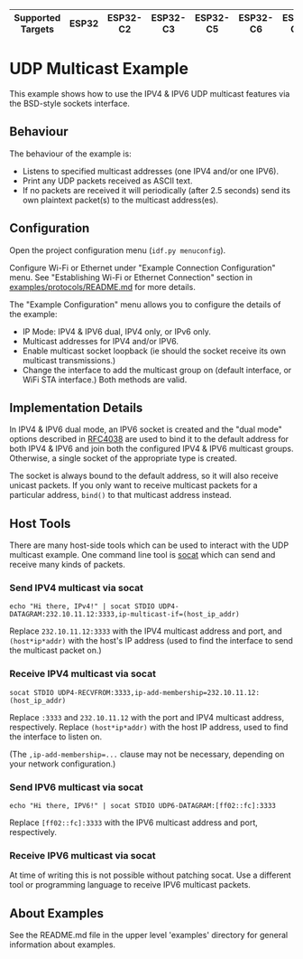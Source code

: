 | Supported Targets | ESP32 | ESP32-C2 | ESP32-C3 | ESP32-C5 | ESP32-C6 | ESP32-C61 | ESP32-H2 | ESP32-P4 | ESP32-S2 | ESP32-S3 |
| ----------------- | ----- | -------- | -------- | -------- | -------- | --------- | -------- | -------- | -------- | -------- |

# UDP Multicast Example

This example shows how to use the IPV4 & IPV6 UDP multicast features via the BSD-style sockets interface.

## Behaviour

The behaviour of the example is:

* Listens to specified multicast addresses (one IPV4 and/or one IPV6).
* Print any UDP packets received as ASCII text.
* If no packets are received it will periodically (after 2.5 seconds) send its own plaintext packet(s) to the multicast address(es).

## Configuration

Open the project configuration menu (`idf.py menuconfig`).

Configure Wi-Fi or Ethernet under "Example Connection Configuration" menu. See "Establishing Wi-Fi or Ethernet Connection" section in [examples/protocols/README.md](../../README.md) for more details.

The "Example Configuration" menu allows you to configure the details of the example:

* IP Mode: IPV4 & IPV6 dual, IPV4 only, or IPv6 only.
* Multicast addresses for IPV4 and/or IPV6.
* Enable multicast socket loopback (ie should the socket receive its own multicast transmissions.)
* Change the interface to add the multicast group on (default interface, or WiFi STA interface.) Both methods are valid.

## Implementation Details

In IPV4 & IPV6 dual mode, an IPV6 socket is created and the "dual mode" options described in [RFC4038](https://tools.ietf.org/html/rfc4038) are used to bind it to the default address for both IPV4 & IPV6 and join both the configured IPV4 & IPV6 multicast groups. Otherwise, a single socket of the appropriate type is created.

The socket is always bound to the default address, so it will also receive unicast packets. If you only want to receive multicast packets for a particular address, `bind()` to that  multicast address instead.

## Host Tools

There are many host-side tools which can be used to interact with the UDP multicast example. One command line tool is [socat](http://www.dest-unreach.org/socat/) which can send and receive many kinds of packets.

### Send IPV4 multicast via socat

```
echo "Hi there, IPv4!" | socat STDIO UDP4-DATAGRAM:232.10.11.12:3333,ip-multicast-if=(host_ip_addr)
```

Replace `232.10.11.12:3333` with the IPV4 multicast address and port, and `(host*ip*addr)` with the host's IP address (used to find the interface to send the multicast packet on.)

### Receive IPV4 multicast via socat

```
socat STDIO UDP4-RECVFROM:3333,ip-add-membership=232.10.11.12:(host_ip_addr)
```

Replace `:3333` and `232.10.11.12` with the port and IPV4 multicast address, respectively. Replace `(host*ip*addr)` with the host IP address, used to find the interface to listen on.

(The `,ip-add-membership=...` clause may not be necessary, depending on your network configuration.)

### Send IPV6 multicast via socat

```
echo "Hi there, IPV6!" | socat STDIO UDP6-DATAGRAM:[ff02::fc]:3333
```

Replace `[ff02::fc]:3333` with the IPV6 multicast address and port, respectively.

### Receive IPV6 multicast via socat

At time of writing this is not possible without patching socat. Use a different tool or programming language to receive IPV6 multicast packets.

## About Examples

See the README.md file in the upper level 'examples' directory for general information about examples.

